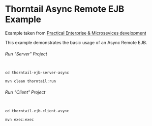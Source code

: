 Thorntail Async Remote EJB Example
=====================================

Example taken from [Practical Enterprise & Microsevices development](http://www.itbuzzpress.com/ebooks/java-ee-7-development-on-wildfly.html)

This example demonstrates the basic usage of an Async Remote EJB. 

###### Run "Server" Project
```shell

cd thorntail-ejb-server-async 

mvn clean thorntail:run
```
###### Run "Client" Project
```shell

cd thorntail-ejb-client-async

mvn exec:exec
```

